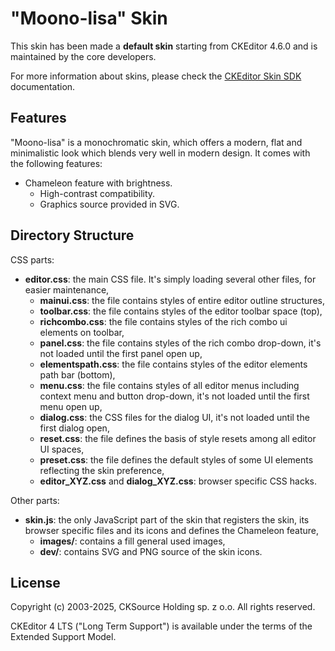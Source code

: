 "Moono-lisa" Skin
=================

This skin has been made a **default skin** starting from CKEditor 4.6.0 and is maintained by the core developers.

For more information about skins, please check the [CKEditor Skin SDK](https://ckeditor.com/docs/ckeditor4/latest/guide/skin_sdk_intro.html)
documentation.

Features
-------------------
"Moono-lisa" is a monochromatic skin, which offers a modern, flat and minimalistic look which blends very well in modern design.
It comes with the following features:

- Chameleon feature with brightness.
  - High-contrast compatibility.
  - Graphics source provided in SVG.

Directory Structure
-------------------

CSS parts:
- **editor.css**: the main CSS file. It's simply loading several other files, for easier maintenance,
  - **mainui.css**: the file contains styles of entire editor outline structures,
  - **toolbar.css**: the file contains styles of the editor toolbar space (top),
  - **richcombo.css**: the file contains styles of the rich combo ui elements on toolbar,
  - **panel.css**: the file contains styles of the rich combo drop-down, it's not loaded
  until the first panel open up,
  - **elementspath.css**: the file contains styles of the editor elements path bar (bottom),
  - **menu.css**: the file contains styles of all editor menus including context menu and button drop-down,
  it's not loaded until the first menu open up,
  - **dialog.css**: the CSS files for the dialog UI, it's not loaded until the first dialog open,
  - **reset.css**: the file defines the basis of style resets among all editor UI spaces,
  - **preset.css**: the file defines the default styles of some UI elements reflecting the skin preference,
  - **editor_XYZ.css** and **dialog_XYZ.css**: browser specific CSS hacks.

Other parts:
- **skin.js**: the only JavaScript part of the skin that registers the skin, its browser specific files and its icons and defines the Chameleon feature,
  - **images/**: contains a fill general used images,
  - **dev/**: contains SVG and PNG source of the skin icons.

License
-------

Copyright (c) 2003-2025, CKSource Holding sp. z o.o. All rights reserved.

CKEditor 4 LTS ("Long Term Support") is available under the terms of the Extended Support Model.
